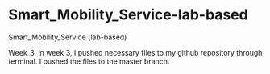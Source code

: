 # Smart_Mobility_Service-lab-based
Smart_Mobility_Service (lab-based)

Week_3. 
in week 3, I pushed necessary files to my github repository through terminal.
I pushed the files to the master branch.
